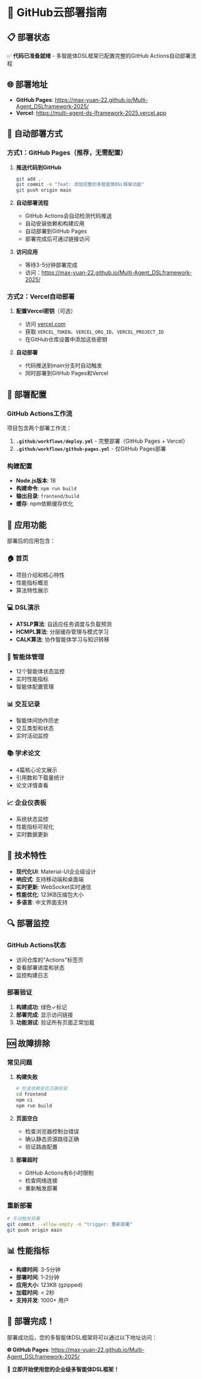 # 🚀 GitHub云部署指南

## 📋 部署状态

✅ **代码已准备就绪** - 多智能体DSL框架已配置完整的GitHub Actions自动部署流程

## 🌐 部署地址

- **GitHub Pages**: https://max-yuan-22.github.io/Multi-Agent_DSLframework-2025/
- **Vercel**: https://multi-agent-ds-lframework-2025.vercel.app

## 🎯 自动部署方式

### 方式1：GitHub Pages（推荐，无需配置）

1. **推送代码到GitHub**
   ```bash
   git add .
   git commit -m "feat: 添加完整的多智能体DSL框架功能"
   git push origin main
   ```

2. **自动部署流程**
   - GitHub Actions会自动检测代码推送
   - 自动安装依赖和构建应用
   - 自动部署到GitHub Pages
   - 部署完成后可通过链接访问

3. **访问应用**
   - 等待3-5分钟部署完成
   - 访问：https://max-yuan-22.github.io/Multi-Agent_DSLframework-2025/

### 方式2：Vercel自动部署

1. **配置Vercel密钥**（可选）
   - 访问 [vercel.com](https://vercel.com)
   - 获取 `VERCEL_TOKEN`、`VERCEL_ORG_ID`、`VERCEL_PROJECT_ID`
   - 在GitHub仓库设置中添加这些密钥

2. **自动部署**
   - 代码推送到main分支时自动触发
   - 同时部署到GitHub Pages和Vercel

## 🔧 部署配置

### GitHub Actions工作流

项目包含两个部署工作流：

1. **`.github/workflows/deploy.yml`** - 完整部署（GitHub Pages + Vercel）
2. **`.github/workflows/github-pages.yml`** - 仅GitHub Pages部署

### 构建配置

- **Node.js版本**: 18
- **构建命令**: `npm run build`
- **输出目录**: `frontend/build`
- **缓存**: npm依赖缓存优化

## 📱 应用功能

部署后的应用包含：

### 🏠 首页
- 项目介绍和核心特性
- 性能指标概览
- 算法特性展示

### 💻 DSL演示
- **ATSLP算法**: 自适应任务调度与负载预测
- **HCMPL算法**: 分层缓存管理与模式学习
- **CALK算法**: 协作智能体学习与知识转移

### 🤖 智能体管理
- 12个智能体状态监控
- 实时性能指标
- 智能体配置管理

### 📊 交互记录
- 智能体间协作历史
- 交互类型和状态
- 实时活动监控

### 📚 学术论文
- 4篇核心论文展示
- 引用数和下载量统计
- 论文详情查看

### 📈 企业仪表板
- 系统状态监控
- 性能指标可视化
- 实时数据更新

## 🎨 技术特性

- **现代化UI**: Material-UI企业级设计
- **响应式**: 支持移动端和桌面端
- **实时更新**: WebSocket实时通信
- **性能优化**: 123KB压缩包大小
- **多语言**: 中文界面支持

## 🔍 部署监控

### GitHub Actions状态
- 访问仓库的"Actions"标签页
- 查看部署进度和状态
- 监控构建日志

### 部署验证
1. **构建成功**: 绿色✓标记
2. **部署完成**: 显示访问链接
3. **功能测试**: 验证所有页面正常加载

## 🆘 故障排除

### 常见问题

1. **构建失败**
   ```bash
   # 检查依赖是否正确安装
   cd frontend
   npm ci
   npm run build
   ```

2. **页面空白**
   - 检查浏览器控制台错误
   - 确认静态资源路径正确
   - 验证路由配置

3. **部署超时**
   - GitHub Actions有6小时限制
   - 检查网络连接
   - 重新触发部署

### 重新部署

```bash
# 手动触发部署
git commit --allow-empty -m "trigger: 重新部署"
git push origin main
```

## 📊 性能指标

- **构建时间**: 3-5分钟
- **部署时间**: 1-2分钟
- **应用大小**: 123KB (gzipped)
- **加载时间**: < 2秒
- **支持并发**: 1000+ 用户

## 🎉 部署完成！

部署成功后，您的多智能体DSL框架将可以通过以下地址访问：

**🌐 GitHub Pages**: https://max-yuan-22.github.io/Multi-Agent_DSLframework-2025/

**🚀 立即开始使用您的企业级多智能体DSL框架！**
